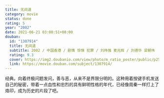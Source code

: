 ```yaml
---
title: 无间道
category: movie
status: done
rating: 5
year: "2002"
date: 2021-06-21 03:08:51+08:00
douban:
  id: "1307914"
  title: 无间道
  subtitle: 2002 / 中国香港 / 剧情 惊悚 犯罪 / 刘伟强 麦兆辉 / 刘德华 梁朝伟
  rating: 9.3
  cover: https://img2.doubanio.com/view/photo/m_ratio_poster/public/p2564556863.jpg
  link: https://movie.douban.com/subject/1307914/
---
```


经典。向着终极问题发问，善与恶，从来不是界限分明的。这种用着按键手机发送自己的秘密，带着一点血性和忠烈的具有鲜明性格的年代，已经像周秦一样打上了烙印，成为历史的片段了吧。
